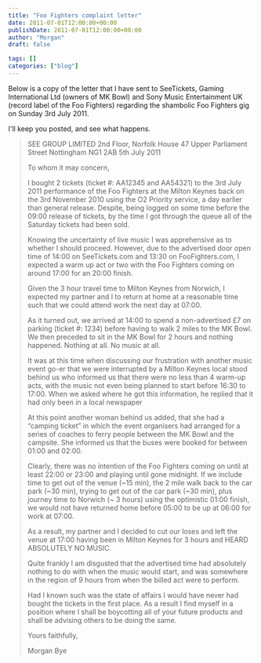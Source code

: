 ```yaml
---
title: "Foo Fighters complaint letter"
date: 2011-07-01T12:00:00+00:00
publishDate: 2011-07-01T12:00:00+00:00
author: "Morgan"
draft: false

tags: []
categories: ["blog"]
---
```


Below is a copy of the letter that I have sent to SeeTickets, Gaming International Ltd (owners of MK Bowl) and Sony Music Entertainment UK (record label of the Foo Fighters) regarding the shambolic Foo Fighters gig on Sunday 3rd July 2011.

I'll keep you posted, and see what happens.

> SEE GROUP LIMITED
> 2nd Floor, Norfolk House
> 47 Upper Parliament Street
> Nottingham
> NG1 2AB
> 5th July 2011
>
> To whom it may concern,
>
> I bought 2 tickets (ticket #: AA12345 and AA54321) to the 3rd July 2011 performance of the Foo Fighters at the Milton Keynes back on the 3rd November 2010 using the O2 Priority service, a day earlier than general release. Despite, being logged on some time before the 09:00 release of tickets, by the time I got through the queue all of the Saturday tickets had been sold.
>
> Knowing the uncertainty of live music I was apprehensive as to whether I should proceed. However, due to the advertised door open time of 14:00 on SeeTickets.com and 13:30 on FooFighters.com, I expected a warm up act or two with the Foo Fighters coming on around 17:00 for an 20:00 finish.
>
> Given the 3 hour travel time to Milton Keynes from Norwich, I expected my partner and I to return at home at a reasonable time such that we could attend work the next day at 07:00.
>
> As it turned out, we arrived at 14:00 to spend a non-advertised £7 on parking (ticket #: 1234) before having to walk 2 miles to the MK Bowl. We then preceded to sit in the MK Bowl for 2 hours and nothing happened. Nothing at all. No music at all.
>
> It was at this time when discussing our frustration with another music event go-er that we were interrupted by a Milton Keynes local stood behind us who informed us that there were no less than 4 warm-up acts, with the music not even being planned to start before 16:30 to 17:00. When we asked where he got this information, he replied that it had only been in a local newspaper
>
> At this point another woman behind us added, that she had a “camping ticket” in which the event organisers had arranged for a series of coaches to ferry people between the MK Bowl and the campsite. She informed us that the buses were booked for between 01:00 and 02:00.
>
> Clearly, there was no intention of the Foo Fighters coming on until at least 22:00 or 23:00 and playing until gone midnight. If we include time to get out of the venue (~15 min), the 2 mile walk back to the car park (~30 min), trying to get out of the car park (~30 min), plus journey time to Norwich (~ 3 hours) using the optimistic 01:00 finish, we would not have returned home before 05:00 to be up at 06:00 for work at 07:00.
>
> As a result, my partner and I decided to cut our loses and left the venue at 17:00 having been in Milton Keynes for 3 hours and HEARD ABSOLUTELY NO MUSIC.
>
> Quite frankly I am disgusted that the advertised time had absolutely nothing to do with when the music would start, and was somewhere in the region of 9 hours from when the billed act were to perform.
>
> Had I known such was the state of affairs I would have never had bought the tickets in the first place. As a result I find myself in a position where I shall be boycotting all of your future products and shall be advising others to be doing the same.
>
> Yours faithfully,
>
> Morgan Bye
